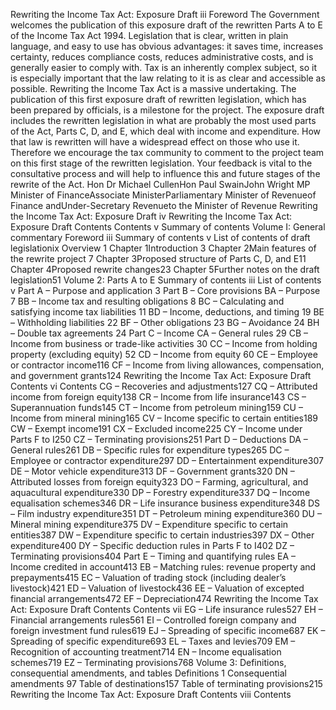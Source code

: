 Rewriting the Income Tax Act: Exposure Draft iii Foreword The Government welcomes the publication of this exposure draft of the rewritten Parts A to E of the Income Tax Act 1994. Legislation that is clear, written in plain language, and easy to use has obvious advantages: it saves time, increases certainty, reduces compliance costs, reduces administrative costs, and is generally easier to comply with. Tax is an inherently complex subject, so it is especially important that the law relating to it is as clear and accessible as possible. Rewriting the Income Tax Act is a massive undertaking. The publication of this first exposure draft of rewritten legislation, which has been prepared by officials, is a milestone for the project. The exposure draft includes the rewritten legislation in what are probably the most used parts of the Act, Parts C, D, and E, which deal with income and expenditure. How that law is rewritten will have a widespread effect on those who use it. Therefore we encourage the tax community to comment to the project team on this first stage of the rewritten legislation. Your feedback is vital to the consultative process and will help to influence this and future stages of the rewrite of the Act. Hon Dr Michael CullenHon Paul SwainJohn Wright MP Minister of FinanceAssociate MinisterParliamentary Minister of Revenueof Finance andUnder-Secretary Revenueto the Minister of Revenue Rewriting the Income Tax Act: Exposure Draft iv Rewriting the Income Tax Act: Exposure Draft Contents Contents v Summary of contents Volume I: General commentary Foreword iii Summary of contents v List of contents of draft legislationix Overview 1 Chapter 1Introduction 3 Chapter 2Main features of the rewrite project 7 Chapter 3Proposed structure of Parts C, D, and E11 Chapter 4Proposed rewrite changes23 Chapter 5Further notes on the draft legislation51 Volume 2: Parts A to E Summary of contents iii List of contents v Part A – Purpose and application 3 Part B – Core provisions BA – Purpose 7 BB – Income tax and resulting obligations 8 BC – Calculating and satisfying income tax liabilities 11 BD – Income, deductions, and timing 19 BE – Withholding liabilities 22 BF – Other obligations 23 BG – Avoidance 24 BH – Double tax agreements 24 Part C – Income CA – General rules 29 CB – Income from business or trade-like activities 30 CC – Income from holding property (excluding equity) 52 CD – Income from equity 60 CE – Employee or contractor income116 CF – Income from living allowances, compensation, and government grants124 Rewriting the Income Tax Act: Exposure Draft Contents vi Contents CG – Recoveries and adjustments127 CQ – Attributed income from foreign equity138 CR – Income from life insurance143 CS – Superannuation funds145 CT – Income from petroleum mining159 CU – Income from mineral mining165 CV – Income specific to certain entities189 CW – Exempt income191 CX – Excluded income225 CY – Income under Parts F to I250 CZ – Terminating provisions251 Part D – Deductions DA – General rules261 DB – Specific rules for expenditure types265 DC – Employee or contractor expenditure297 DD – Entertainment expenditure307 DE – Motor vehicle expenditure313 DF – Government grants320 DN – Attributed losses from foreign equity323 DO – Farming, agricultural, and aquacultural expenditure330 DP – Forestry expenditure337 DQ – Income equalisation schemes346 DR – Life insurance business expenditure348 DS – Film industry expenditure351 DT – Petroleum mining expenditure360 DU – Mineral mining expenditure375 DV – Expenditure specific to certain entities387 DW – Expenditure specific to certain industries397 DX – Other expenditure400 DY – Specific deduction rules in Parts F to I402 DZ – Terminating provisions404 Part E – Timing and quantifying rules EA – Income credited in account413 EB – Matching rules: revenue property and prepayments415 EC – Valuation of trading stock (including dealer’s livestock)421 ED – Valuation of livestock436 EE – Valuation of excepted financial arrangements472 EF – Depreciation474 Rewriting the Income Tax Act: Exposure Draft Contents Contents vii EG – Life insurance rules527 EH – Financial arrangements rules561 EI – Controlled foreign company and foreign investment fund rules619 EJ – Spreading of specific income687 EK – Spreading of specific expenditure693 EL – Taxes and levies709 EM – Recognition of accounting treatment714 EN – Income equalisation schemes719 EZ – Terminating provisions768 Volume 3: Definitions, consequential amendments, and tables Definitions 1 Consequential amendments 97 Table of destinations157 Table of terminating provisions215 Rewriting the Income Tax Act: Exposure Draft Contents viii Contents